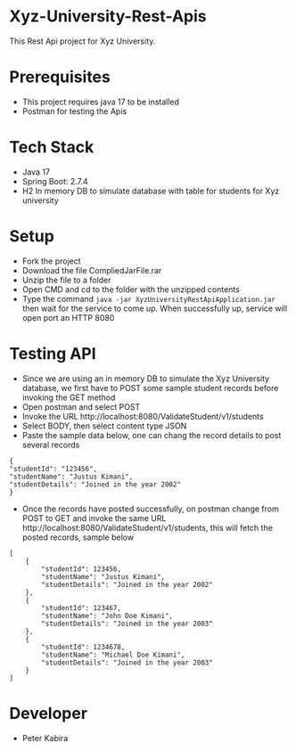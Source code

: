 # Xyz-University-Rest-Apis
This Rest Api project for Xyz University.

# Prerequisites
* This project requires java 17 to be installed
* Postman for testing the Apis

# Tech Stack
* Java 17
* Spring Boot: 2.7.4
* H2 In memory DB to simulate database with table for students for Xyz university

# Setup
* Fork the project
* Download the file CompliedJarFile.rar
* Unzip the file to a folder
* Open CMD and cd to the folder with the unzipped contents
* Type the command `java -jar XyzUniversityRestApiApplication.jar` then wait for the service to come up. When successfully up, service will open port an HTTP 8080

# Testing API
* Since we are using an in memory DB to simulate the Xyz University database, we first have to POST some sample student records before invoking the GET method
* Open postman and select POST
* Invoke the URL http://localhost:8080/ValidateStudent/v1/students
* Select BODY, then select content type JSON
* Paste the sample data below, one can chang the record details to post several records
```
{
"studentId": "123456",
"studentName": "Justus Kimani",
"studentDetails": "Joined in the year 2002"
}
```
* Once the records have posted successfully, on postman change from POST to GET and invoke the same URL http://localhost:8080/ValidateStudent/v1/students, this will fetch the posted records, sample below
```
[
    {
        "studentId": 123456,
        "studentName": "Justus Kimani",
        "studentDetails": "Joined in the year 2002"
    },
    {
        "studentId": 123467,
        "studentName": "John Doe Kimani",
        "studentDetails": "Joined in the year 2003"
    },
    {
        "studentId": 1234678,
        "studentName": "Michael Doe Kimani",
        "studentDetails": "Joined in the year 2003"
    }
]
```
# Developer
* Peter Kabira
